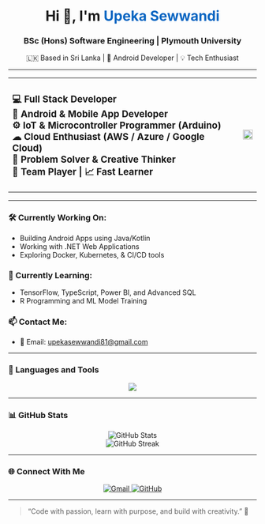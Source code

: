 <h1 align="center">Hi 👋, I'm <span style="color:#0a66c2">Upeka Sewwandi</span></h1>
<h3 align="center">BSc (Hons) Software Engineering | Plymouth University</h3>
<p align="center">🇱🇰 Based in Sri Lanka | 📱 Android Developer | 💡 Tech Enthusiast</p>

---

<table align="center" border="0" cellpadding="0" cellspacing="0">
  <tr>
    <td align="center">
     <h3 align="left">
💻 Full Stack Developer <br/>
📱 Android & Mobile App Developer <br/>
⚙ IoT & Microcontroller Programmer (Arduino) <br/>
☁ Cloud Enthusiast (AWS / Azure / Google Cloud) <br/>
🧠 Problem Solver & Creative Thinker <br/>
👥 Team Player | 📈 Fast Learner
</h3>
  </td>
  <td align="center">
    <img width="100%" src="https://user-images.githubusercontent.com/74038190/229223156-0cbdaba9-3128-4d8e-8719-b6b4cf741b67.gif" />
  </td>
</tr>
</table>

---

### 🛠 Currently Working On:
- Building Android Apps using Java/Kotlin
- Working with .NET Web Applications
- Exploring Docker, Kubernetes, & CI/CD tools

### 📘 Currently Learning:
- TensorFlow, TypeScript, Power BI, and Advanced SQL
- R Programming and ML Model Training

### 📫 Contact Me:
- 📧 Email: [upekasewwandi81@gmail.com](mailto:upekasewwandi81@gmail.com)

---

### 🧰 Languages and Tools
<p align="center">
  <img src="https://skillicons.dev/icons?i=android,arduino,aws,azure,bash,bootstrap,c,cs,css,docker,dotnet,figma,firebase,flutter,gcp,git,go,html,js,jenkins,kubernetes,linux,mysql,mongodb,postgres,php,python,react,react-native,tailwind,typescript,vue,nginx,oracle,sqlserver,sublime,tensorflow" />
</p>

---

### 📊 GitHub Stats

<p align="center">
  <img src="https://github-readme-stats.vercel.app/api?username=upaka2001c3&show_icons=true&theme=radical&count_private=true" alt="GitHub Stats" />
  <br/>
  <img src="https://github-readme-streak-stats.herokuapp.com/?user=upaka2001c3&theme=radical" alt="GitHub Streak" />
</p>

---

### 🌐 Connect With Me

<p align="center">
  <a href="mailto:upekasewwandi81@gmail.com">
    <img src="https://img.shields.io/badge/-Gmail-D14836?style=for-the-badge&logo=gmail&logoColor=white" alt="Gmail"/>
  </a>
  <a href="https://github.com/upaka2001c3">
    <img src="https://img.shields.io/badge/-GitHub-181717?style=for-the-badge&logo=github&logoColor=white" alt="GitHub"/>
  </a>
  <!-- Add your LinkedIn/Portfolio if available -->
</p>

---

> “Code with passion, learn with purpose, and build with creativity.” 🌱
